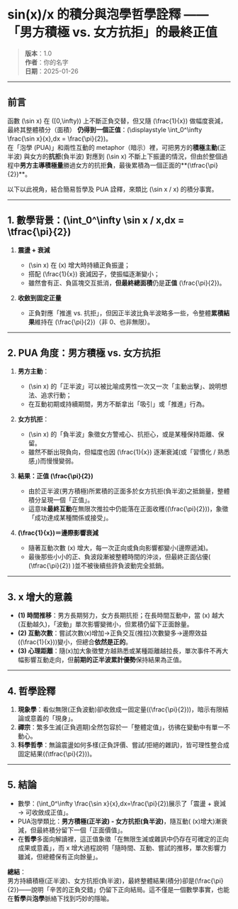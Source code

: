 # sin(x)/x 的積分與泡學哲學詮釋 ——「男方積極 vs. 女方抗拒」的最終正值

> **版本**：1.0  
> **作者**：你的名字  
> **日期**：2025-01-26  

---

## 前言

函數 \(\sin x\) 在 \([0,\infty)\) 上不斷正負交替，但又隨 \(\frac{1}{x}\) 做幅度衰減，最終其整體積分（面積） **仍得到一個正值**：\(\displaystyle \int_0^\infty \frac{\sin x}{x}\,dx = \frac{\pi}{2}\)。  
在「泡學 (PUA)」和兩性互動的 metaphor（暗示）裡，可把男方的**積極主動**(正半波) 與女方的**抗拒**(負半波) 對應到 \(\sin x\) 不斷上下振盪的情況，但由於整個過程中**男方主導積極量**勝過女方的抗拒**負**，最後累積為一個正面的**\(\tfrac{\pi}{2}\)**。

以下以此視角，結合簡易哲學及 PUA 詮釋，來類比 \(\sin x / x\) 的積分事實。

---

## 1. 數學背景：\(\int_0^\infty \sin x / x\,dx = \tfrac{\pi}{2}\)

1. **震盪 + 衰減**  
   - \(\sin x\) 在 \(x\) 增大時持續正負振盪；  
   - 搭配 \(\frac{1}{x}\) 衰減因子，使振幅逐漸變小；  
   - 雖然會有正、負區塊交互抵消，**但最終總面積**仍是**正值** \(\frac{\pi}{2}\)。

2. **收斂到固定正量**  
   - 正負對應「推進 vs. 抗拒」，但因正半波比負半波略多一些，令整體**累積結果**維持在 \(\frac{\pi}{2}\)（非 0、也非無限）。  

---

## 2. PUA 角度：男方積極 vs. 女方抗拒

1. **男方主動**：  
   - \(\sin x\) 的「正半波」可以被比喻成男性一次又一次「主動出擊」、說明想法、追求行動；  
   - 在互動初期或持續期間，男方不斷拿出「吸引」或「推進」行為。

2. **女方抗拒**：  
   - \(\sin x\) 的「負半波」象徵女方警戒心、抗拒心，或是某種保持距離、保留。  
   - 雖然不斷出現負向，但幅度也因 \(\frac{1}{x}\) 逐漸衰減(或「習慣化 / 熟悉感」)而慢慢變弱。

3. **結果：正值 \(\frac{\pi}{2}\)**  
   - 由於正半波(男方積極)所累積的正面多於女方抗拒(負半波)之抵銷量，整體積分呈現一個「正值」。  
   - 這意味**最終互動**在無限次推拉中仍能落在正面收穫(\(\frac{\pi}{2}\))，象徵「成功達成某種關係或接受」。

4. **\(\frac{1}{x}\)＝邊際影響衰減**  
   - 隨著互動次數 \(x\) 增大，每一次正向或負向影響都變小(邊際遞減)。  
   - 最後那些小小的正、負波段漸被整體時間的沖淡，但最終正面佔優( \(\tfrac{\pi}{2}\) )並不被後續些許負波動完全抵銷。

---

## 3. x 增大的意義

- **(1) 時間推移**：男方長期努力，女方長期抗拒；在長時間互動中，當 \(x\) 越大(互動越久)，「波動」單次影響變微小，但累積仍留下正面餘量。  
- **(2) 互動次數**：嘗試次數\(x\)增加→正負交互(推拉)次數變多→邊際效益(\(\frac{1}{x}\))變小，但總合**依然是正的**。  
- **(3) 心理距離**：隨\(x\)加大象徵雙方越熟悉或某種距離越拉長，單次事件不再大幅影響互動走向，但**前期的正半波累計優勢**保持結果為正值。

---

## 4. 哲學詮釋

1. **現象學**：看似無限(正負波動)卻收斂成一固定量(\(\frac{\pi}{2}\))，暗示有限結論或意義的「現身」。  
2. **禪宗**：繁多生滅(正負週期)全然包容於一「整體定值」，彷彿在變動中有單一不動心。  
3. **科學哲學**：無論震盪如何多樣(正負評價、嘗試/拒絕的雜訊)，皆可理性整合成固定結果(\(\tfrac{\pi}{2}\))。

---

## 5. 結論

- 數學：\(\int_0^\infty \frac{\sin x}{x}\,dx=\frac{\pi}{2}\)展示了「震盪 + 衰減 → 可收斂成正值」。  
- PUA泡學類比：**男方積極(正半波) - 女方抗拒(負半波)**，隨互動( \(x\)增大)漸衰減，但最終積分留下一個「正面價值」。  
- 在**哲學**多面向解讀裡，這正值象徵「在無限生滅或雜訊中仍存在可確定的正向成果或意義」，而 x 增大過程說明「隨時間、互動、嘗試的推移，單次影響力雖減，但總體保有正向餘量」。

**總結**：  
男方持續積極(正半波)、女方抗拒(負半波)，最終整體結果(積分)卻是\(\frac{\pi}{2}\)——說明「辛苦的正負交錯」仍留下正向結局。這不僅是一個數學事實，也能在**哲學**與**泡學**脈絡下找到巧妙的隱喻。

